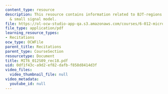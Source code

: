 ```yaml
---
content_type: resource
description: This resource contains information related to BJT-regions of operation
  & small signal model.
file: https://ol-ocw-studio-app-qa.s3.amazonaws.com/courses/6-012-microelectronic-devices-and-circuits-spring-2009/0df1f43ca9d2ef82dafbf858d8414d3f_MIT6_012S09_rec18.pdf
file_type: application/pdf
learning_resource_types:
- Recitations
ocw_type: OCWFile
parent_title: Recitations
parent_type: CourseSection
resourcetype: Document
title: MIT6_012S09_rec18.pdf
uid: 0df1f43c-a9d2-ef82-dafb-f858d8414d3f
video_files:
  video_thumbnail_file: null
video_metadata:
  youtube_id: null
---
```

